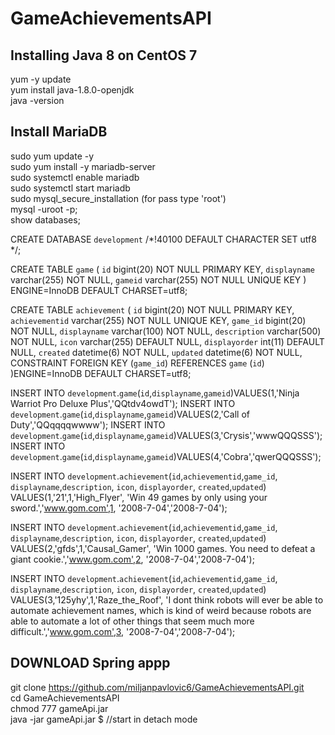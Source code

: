 # GameAchievementsAPI

Installing Java 8 on CentOS 7
--------------------------------------------------------------------------------------------------------------
yum -y update <br />
yum install java-1.8.0-openjdk <br />
java -version <br />

Install MariaDB
--------------------------------------------------------------------------------------------------------------
sudo yum update -y <br />
sudo yum install -y mariadb-server <br />
sudo systemctl enable mariadb <br />
sudo systemctl start mariadb <br />
sudo mysql_secure_installation (for pass type 'root') <br />
mysql -uroot -p; <br />
show databases; <br />

CREATE DATABASE `development` /*!40100 DEFAULT CHARACTER SET utf8 */;

CREATE TABLE `game` (
  `id` bigint(20) NOT NULL PRIMARY KEY,
  `displayname` varchar(255) NOT NULL,
  `gameid` varchar(255) NOT NULL UNIQUE KEY
) ENGINE=InnoDB DEFAULT CHARSET=utf8;

CREATE TABLE `achievement` (
  `id` bigint(20) NOT NULL PRIMARY KEY,
  `achievementid` varchar(255) NOT NULL UNIQUE KEY,
  `game_id` bigint(20) NOT NULL,
  `displayname` varchar(100) NOT NULL,
  `description` varchar(500) NOT NULL,
  `icon` varchar(255) DEFAULT NULL,
  `displayorder` int(11) DEFAULT NULL,
  `created` datetime(6) NOT NULL,
  `updated` datetime(6) NOT NULL,
  CONSTRAINT FOREIGN KEY (`game_id`) REFERENCES `game` (`id`)
)ENGINE=InnoDB DEFAULT CHARSET=utf8;

INSERT INTO `development`.`game`(`id`,`displayname`,`gameid`)VALUES(1,'Ninja Warriot Pro Deluxe Plus','QQtdv4owdT');
INSERT INTO `development`.`game`(`id`,`displayname`,`gameid`)VALUES(2,'Call of Duty','QQqqqqwwww');
INSERT INTO `development`.`game`(`id`,`displayname`,`gameid`)VALUES(3,'Crysis','wwwQQQSSS');
INSERT INTO `development`.`game`(`id`,`displayname`,`gameid`)VALUES(4,'Cobra','qwerQQQSSS');


INSERT INTO `development`.`achievement`(`id`,`achievementid`,`game_id`, `displayname`,`description`, `icon`, `displayorder`, `created`,`updated`)
VALUES(1,'21',1,'High_Flyer', 'Win 49 games by only using your sword.','www.gom.com',1, '2008-7-04','2008-7-04');

INSERT INTO `development`.`achievement`(`id`,`achievementid`,`game_id`, `displayname`,`description`, `icon`, `displayorder`, `created`,`updated`)
VALUES(2,'gfds',1,'Causal_Gamer', 'Win 1000 games. You need to defeat a giant cookie.','www.gom.com',2, '2008-7-04','2008-7-04');

INSERT INTO `development`.`achievement`(`id`,`achievementid`,`game_id`, `displayname`,`description`, `icon`, `displayorder`, `created`,`updated`)
VALUES(3,'125yhy',1,'Raze_the_Roof', 'I dont think robots will ever be able to automate achievement names, which is kind of weird because robots are able to automate a lot of other things that seem much more difficult.','www.gom.com',3, '2008-7-04','2008-7-04');

DOWNLOAD Spring appp
--------------------------------------------------------------------------------------------------------------
git clone https://github.com/miljanpavlovic6/GameAchievementsAPI.git <br />
cd GameAchievementsAPI <br />
chmod 777 gameApi.jar <br />
java -jar gameApi.jar $ //start in detach mode <br />
